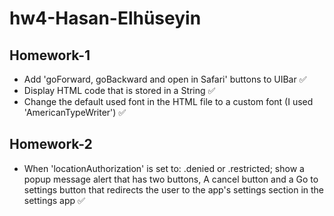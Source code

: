 # hw4-Hasan-Elhüseyin

## Homework-1

- Add 'goForward, goBackward and open in Safari' buttons to UIBar ✅
- Display HTML code that is stored in a String ✅
- Change the default used font in the HTML file to a custom font (I used 'AmericanTypeWriter') ✅

## Homework-2

- When 'locationAuthorization' is set to: .denied or .restricted; show a popup message alert that has two buttons, A cancel button and a Go to settings button that redirects the user to the app's settings section in the settings app ✅
